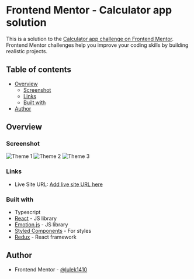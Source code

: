 # Frontend Mentor - Calculator app solution

This is a solution to the [Calculator app challenge on Frontend Mentor](https://www.frontendmentor.io/challenges/calculator-app-9lteq5N29). Frontend Mentor challenges help you improve your coding skills by building realistic projects.

## Table of contents

- [Overview](#overview)
  - [Screenshot](#screenshot)
  - [Links](#links)
  - [Built with](#built-with)
- [Author](#author)

## Overview

### Screenshot

![Theme 1](./images/theme-1.jpg)
![Theme 2](./images/theme-2.jpg)
![Theme 3](./images/theme-3.jpg)

### Links

- Live Site URL: [Add live site URL here](https://your-live-site-url.com)

### Built with

- Typescript
- [React](https://reactjs.org/) - JS library
- [Emotion.js](https://emotion.sh/docs/introduction) - JS library
- [Styled Components](https://styled-components.com/) - For styles
- [Redux](https://react-redux.js.org) - React framework

## Author

- Frontend Mentor - [@lulek1410](https://www.frontendmentor.io/profile/lulek1410)

